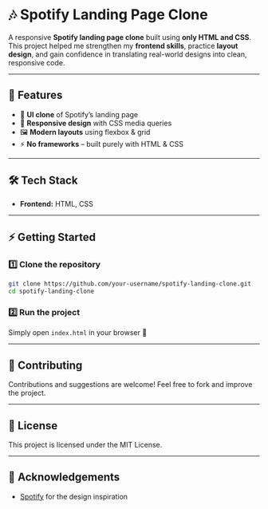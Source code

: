 # 🎶 Spotify Landing Page Clone

A responsive **Spotify landing page clone** built using **only HTML and CSS**.  
This project helped me strengthen my **frontend skills**, practice **layout design**, and gain confidence in translating real-world designs into clean, responsive code.  

---

## 🚀 Features
- 🎨 **UI clone** of Spotify’s landing page  
- 📱 **Responsive design** with CSS media queries  
- 🖼 **Modern layouts** using flexbox & grid  
- ⚡ **No frameworks** – built purely with HTML & CSS  

---

## 🛠 Tech Stack
- **Frontend:** HTML, CSS  

---

## ⚡ Getting Started

### 1️⃣ Clone the repository
```bash
git clone https://github.com/your-username/spotify-landing-clone.git
cd spotify-landing-clone
````

### 2️⃣ Run the project

Simply open `index.html` in your browser 🎉

---

## 🤝 Contributing

Contributions and suggestions are welcome! Feel free to fork and improve the project.

---

## 📜 License

This project is licensed under the MIT License.

---

## 🙌 Acknowledgements

* [Spotify](https://www.spotify.com/) for the design inspiration
